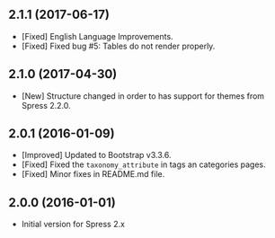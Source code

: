 ## 2.1.1 (2017-06-17)
* [Fixed] English Language Improvements.
* [Fixed] Fixed bug #5: Tables do not render properly.

## 2.1.0 (2017-04-30)
* [New] Structure changed in order to has support for themes from Spress 2.2.0.

## 2.0.1 (2016-01-09)
* [Improved] Updated to Bootstrap v3.3.6.
* [Fixed] Fixed the `taxonomy_attribute` in tags an categories pages.
* [Fixed] Minor fixes in README.md file.

## 2.0.0 (2016-01-01)
* Initial version for Spress 2.x
